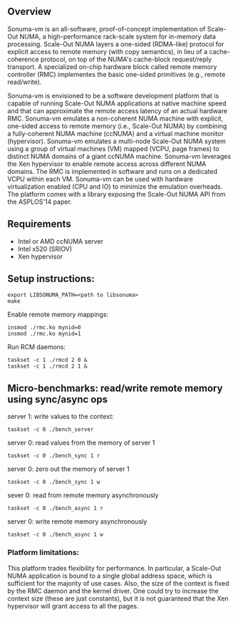 ## Overview
Sonuma-vm is an all-software, proof-of-concept implementation of Scale-Out NUMA, a high-performance rack-scale system for in-memory data processing. Scale-Out NUMA layers a one-sided (RDMA-like) protocol for explicit access to remote memory (with copy semantics), in lieu of a cache-coherence protocol, on top of the NUMA's cache-block request/reply transport. A specialized on-chip hardware block called remote memory controller (RMC) implementes the basic one-sided primitives (e.g., remote read/write).

Sonuma-vm is envisioned to be a software development platform that is capable of running Scale-Out NUMA applications at native machine speed and that can approximate the remote access latency of an actual hardware RMC. Sonuma-vm emulates a non-coherent NUMA machine with explicit, one-sided access to remote memory (i.e., Scale-Out NUMA) by combining a fully-coherent NUMA machine (ccNUMA) and a virtual machine monitor (hypervisor). Sonuma-vm emulates a multi-node Scale-Out NUMA system using a group of virtual machines (VM) mapped (VCPU, page frames) to distinct NUMA domains of a giant ccNUMA machine. Sonuma-vm leverages the Xen hypervisor to enable remote access across different NUMA domains. The RMC is implemented in software and runs on a dedicated VCPU within each VM. Sonuma-vm can be used with hardware virtualization enabled (CPU and IO) to minimize the emulation overheads. The platform comes with a library exposing the Scale-Out NUMA API from the ASPLOS'14 paper. 

## Requirements

- Intel or AMD ccNUMA server
- Intel x520 (SRIOV)
- Xen hypervisor

## Setup instructions:
```
export LIBSONUMA_PATH=<path to libsonuma>
make
```

Enable remote memory mappings:
```
insmod ./rmc.ko mynid=0
insmod ./rmc.ko mynid=1
```

Run RCM daemons:
```
taskset -c 1 ./rmcd 2 0 &
taskset -c 1 ./rmcd 2 1 &
```

## Micro-benchmarks: read/write remote memory using sync/async ops
server 1: write values to the context:
```
taskset -c 0 ./bench_server
```
server 0: read values from the memory of server 1
```
taskset -c 0 ./bench_sync 1 r
```
server 0: zero out the memory of server 1
```
taskset -c 0 ./bench_sync 1 w
```
sever 0: read from remote memory asynchronously
```
taskset -c 0 ./bench_async 1 r
```
server 0: write remote memory asynchronously
```
taskset -c 0 ./bench_async 1 w
```

### Platform limitations:
This platform trades flexibility for performance. In particular, a Scale-Out NUMA application is bound to a single global address space, which is sufficient for the majority of use cases. Also, the size
of the context is fixed by the RMC daemon and the kernel driver. One could try to increase the context size (these are just constants), but it is not guaranteed that the Xen hypervisor will grant access
to all the pages.